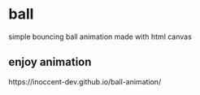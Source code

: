 # ball
simple bouncing ball animation made with html canvas

<h2>enjoy animation</h2>
https://inoccent-dev.github.io/ball-animation/
